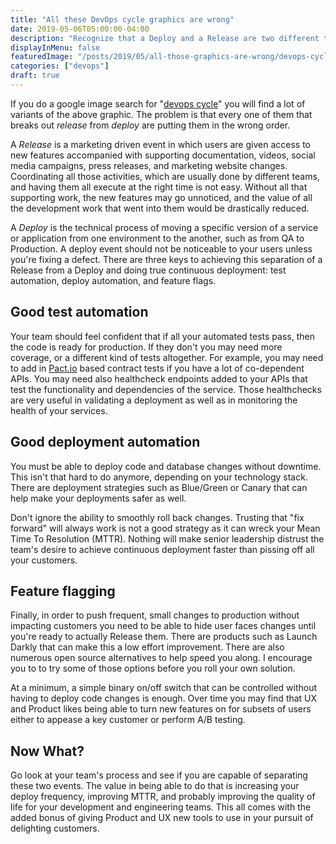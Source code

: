 ```yaml
---
title: "All these DevOps cycle graphics are wrong"
date: 2019-05-06T05:00:00-04:00
description: "Recognize that a Deploy and a Release are two different things and adjust your tools and process to take advantage of that fact."
displayInMenu: false
featuredImage: "/posts/2019/05/all-those-graphics-are-wrong/devops-cycle.png"
categories: ["devops"]
draft: true
---
```

If you do a google image search for "[devops cycle](http://lmgtfy.com/?t=i&q=devops+cycle)" you will find a lot of variants of the above graphic.  The problem is that every one of them that breaks out _release_ from _deploy_ are putting them in the wrong order.

A _Release_ is a marketing driven event in which users are given access to new features accompanied with supporting documentation, videos, social media campaigns, press releases, and marketing website changes.  Coordinating all those activities, which are usually done by different teams, and having them all execute at the right time is not easy.  Without all that supporting work, the new features may go unnoticed, and the value of all the development work that went into them would be drastically reduced.

A _Deploy_ is the technical process of moving a specific version of a service or application from one environment to the another, such as from QA to Production.  A deploy event should not be noticeable to your users unless you're fixing a defect.  There are three keys to achieving this separation of a Release from a Deploy and doing true continuous deployment: test automation, deploy automation, and feature flags.

## Good test automation
Your team should feel confident that if all your automated tests pass, then the code is ready for production.  If they don't you may need more coverage, or a different kind of tests altogether.  For example, you may need to add in [Pact.io](https://pact.io) based contract tests if you have a lot of co-dependent APIs.  You may need also healthcheck endpoints added to your APIs that test the functionality and dependencies of the service.  Those healthchecks are very useful in validating a deployment as well as in monitoring the health of your services.

## Good deployment automation
You must be able to deploy code and database changes without downtime.  This isn't that hard to do anymore, depending on your technology stack.  There are deployment strategies such as Blue/Green or Canary that can help make your deployments safer as well.  

Don't ignore the ability to smoothly roll back changes.  Trusting that "fix forward" will always work is not a good strategy as it can wreck your Mean Time To Resolution (MTTR).  Nothing will make senior leadership distrust the team's desire to achieve continuous deployment faster than pissing off all your customers.

## Feature flagging
Finally, in order to push frequent, small changes to production without impacting customers you need to be able to hide user faces changes until you're ready to actually Release them.  There are products such as Launch Darkly that can make this a low effort improvement.  There are also numerous open source alternatives to help speed you along.  I encourage you to to try some of those options before you roll your own solution.

At a minimum, a simple binary on/off switch that can be controlled without having to deploy code changes is enough.  Over time you may find that UX and Product likes being able to turn new features on for subsets of users either to appease a key customer or perform A/B testing.

## Now What?
Go look at your team's process and see if you are capable of separating these two events.  The value in being able to do that is increasing your deploy frequency, improving MTTR, and probably improving the quality of life for your development and engineering teams.  This all comes with the added bonus of giving Product and UX new tools to use in your pursuit of delighting customers.
